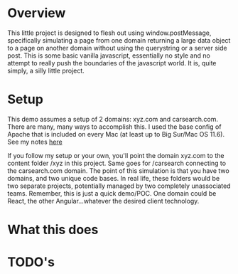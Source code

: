 # Overview
This little project is designed to flesh out using window.postMessage, specifically simulating a page from one domain returning a large data object to a page on another domain without using the querystring or a server side post.  This is some basic vanilla javascript, essentially no style and no attempt to really push the boundaries of the javascript world.  It is, quite simply, a silly little project.

# Setup
This demo assumes a setup of 2 domains:  xyz.com and carsearch.com.  There are many, many ways to accomplish this.  I used the base config of Apache that is included on every Mac (at least up to Big Sur/Mac OS 11.6).  See my notes [here](MACSETUP.md)

If you follow my setup or your own, you'll point the domain xyz.com to the content folder /xyz in this project.  Same goes for /carsearch connecting to the carsearch.com domain.  The point of this simulation is that you have two domains, and two unique code bases.  In real life, these folders would be two separate projects, potentially managed by two completely unassociated teams.  Remember, this is just a quick demo/POC.  One domain could be React, the other Angular...whatever the desired client technology.

# What this does

# TODO's
